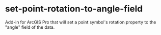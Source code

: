 # set-point-rotation-to-angle-field
Add-in for ArcGIS Pro that will set a point symbol's rotation property to the "angle" field of the data.
